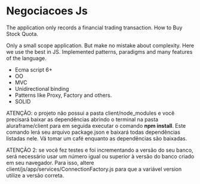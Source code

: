 # Negociacoes Js 

The application only records a financial trading transaction. How to Buy Stock Quota.

Only a small scope application. But make no mistake about complexity. Here we use the best in JS. Implemented patterns, paradigms and many features of the language.

- Ecma script 6+
- OO
- MVC
- Unidirectional binding
- Patterns like Proxy, Factory and others.
- SOLID


ATENÇÃO: o projeto não possui a pasta client/node_modules e você precisará baixar as dependências abrindo o terminal na pasta aluraframe/client para em seguida executar o comando <strong>npm install</strong>. Este comando lerá seu arquivo package.json e baixará todas dependências listadas nele. Vá tomar um café enquanto as dependências são baixadas.

ATENÇÃO 2: se você fez testes e foi incrementando a versão do seu banco, será necessário usar um número igual ou superior à versão do banco criado em seu navegador. Para isso, altere client/js/app/services/ConnectionFactory.js para que a variável version utilize a versão correta.